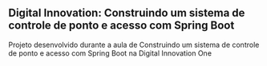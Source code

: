 <h2>Digital Innovation: Construindo um sistema de controle de ponto e acesso com Spring Boot</h2>

<p>Projeto desenvolvido durante a aula de Construindo um sistema de controle de ponto e acesso com Spring Boot na Digital Innovation One</p>
